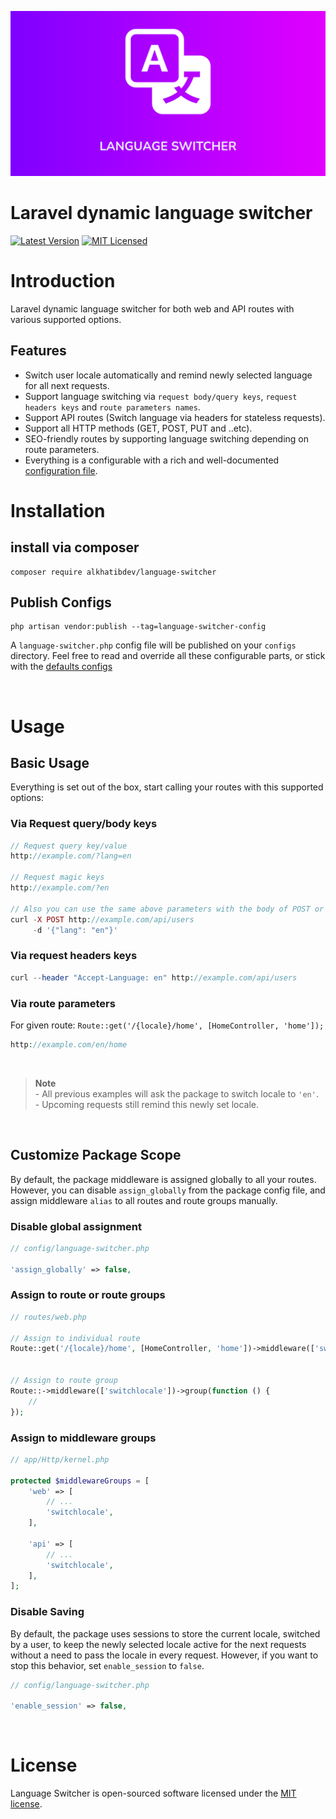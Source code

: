 <p align="center"><img src="https://raw.githubusercontent.com/alkhatibdev/language-switcher/main/socialcard.png" alt="Social Card of Language Switcher Package"></p>

# Laravel dynamic language switcher

[![Latest Version](https://img.shields.io/github/release/alkhatibdev/language-switcher.svg?style=flat-square)](https://github.com/alkhatibdev/language-switcher/releases)
[![MIT Licensed](https://img.shields.io/badge/license-MIT-brightgreen.svg?style=flat-square)](LICENSE)

# Introduction
Laravel dynamic language switcher for both web and API routes with various supported options.

## Features

- Switch user locale automatically and remind newly selected language for all next requests.
- Support language switching via `request body/query keys`, `request headers keys` and `route parameters names`.
- Support API routes (Switch language via headers for stateless requests).
- Support all HTTP methods (GET, POST, PUT and ..etc).
- SEO-friendly routes by supporting language switching depending on route parameters.
- Everything is a configurable with a rich and well-documented [configuration file](https://github.com/alkhatibdev/language-switcher/blob/main/config/language-switcher.php).

# Installation

## install via composer

```shell
composer require alkhatibdev/language-switcher
```

## Publish Configs 
```shell
php artisan vendor:publish --tag=language-switcher-config
```
A `language-switcher.php` config file will be published on your `configs` directory. Feel free to read and override all these configurable parts, or stick with the [defaults configs](https://github.com/alkhatibdev/language-switcher/blob/main/config/language-switcher.php)

<br>

# Usage

## Basic Usage
Everything is set out of the box, start calling your routes with this supported options:

### Via Request query/body keys
```php
// Request query key/value
http://example.com/?lang=en

// Request magic keys
http://example.com/?en

// Also you can use the same above parameters with the body of POST or PUT
curl -X POST http://example.com/api/users
     -d '{"lang": "en"}'  
```


### Via request headers keys
```php
curl --header "Accept-Language: en" http://example.com/api/users
```

### Via route parameters 
For given route: `Route::get('/{locale}/home', [HomeController, 'home']);`

```php
http://example.com/en/home
```

<br>

> **Note**
> <br>- All previous examples will ask the package to switch locale to `'en'`.
> <br>- Upcoming requests still remind this newly set locale.

<br>

## Customize Package Scope

By default, the package middleware is assigned globally to all your routes. However, you can disable `assign_globally` from the package config file, and assign middleware `alias` to all routes and route groups manually.

### Disable global assignment
```php
// config/language-switcher.php

'assign_globally' => false,
```

### Assign to route or route groups
```php
// routes/web.php

// Assign to individual route
Route::get('/{locale}/home', [HomeController, 'home'])->middleware(['switchlocale']);


// Assign to route group
Route::->middleware(['switchlocale'])->group(function () {
    //
});
```

### Assign to middleware groups
```php
// app/Http/kernel.php

protected $middlewareGroups = [
    'web' => [
        // ...
        'switchlocale',
    ],

    'api' => [
        // ...
        'switchlocale',
    ],
];
```

### Disable Saving

By default, the package uses sessions to store the current locale, switched by a user, to keep the newly selected locale active for the next requests without a need to pass the locale in every request. However, if you want to stop this behavior, set `enable_session` to `false`.


```php
// config/language-switcher.php

'enable_session' => false,
```

<br>

# License

Language Switcher is open-sourced software licensed under the [MIT license](LICENSE).
